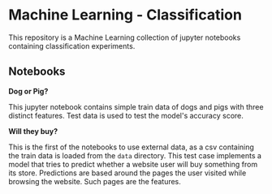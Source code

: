 # Machine Learning - Classification

This repository is a Machine Learning collection of jupyter notebooks containing classification experiments.

## Notebooks

**Dog or Pig?**

This jupyter notebook contains simple train data of dogs and pigs with three distinct features.
Test data is used to test the model's accuracy score.

**Will they buy?**

This is the first of the notebooks to use external data, as a csv containing the train data is loaded from the ```data``` directory.
This test case implements a model that tries to predict whether a website user will buy something from its store.
Predictions are based around the pages the user visited while browsing the website. Such pages are the features. 
